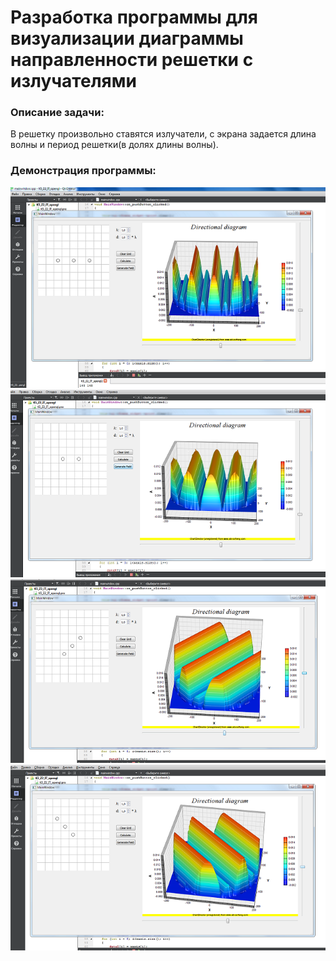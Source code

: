 # Разработка программы для визуализации диаграммы направленности решетки с излучателями
  
### Описание задачи:  
В решетку произвольно ставятся излучатели, с экрана задается длина волны и период решетки(в долях длины волны).
      
### Демонстрация программы:  
![Alt text](https://github.com/AlexeySource/Learning/blob/master/K5_Z2_IT_Directiomal_diagramm/screenshots/DirectionalDiagramm1.png?raw=true)    
![Alt text](https://github.com/AlexeySource/Learning/blob/master/K5_Z2_IT_Directiomal_diagramm/screenshots/DirectionalDiagramm2.png?raw=true)    
![Alt text](https://github.com/AlexeySource/Learning/blob/master/K5_Z2_IT_Directiomal_diagramm/screenshots/DirectionalDiagramm3.png?raw=true)    
![Alt text](https://github.com/AlexeySource/Learning/blob/master/K5_Z2_IT_Directiomal_diagramm/screenshots/DirectionalDiagramm4.png?raw=true)    

 
